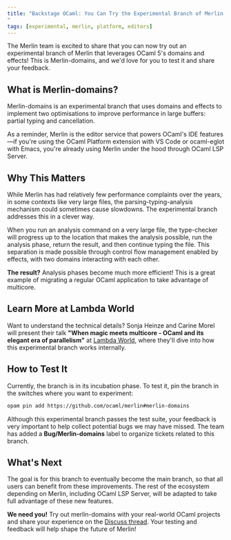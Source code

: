 ```yaml
---
title: "Backstage OCaml: You Can Try the Experimental Branch of Merlin That Uses Domains and Effects
"
tags: [experimental, merlin, platform, editors]
---
```


The Merlin team is excited to share that you can now try out an experimental branch of Merlin that leverages OCaml 5's domains and effects! This is Merlin-domains, and we'd love for you to test it and share your feedback.

## What is Merlin-domains?

Merlin-domains is an experimental branch that uses domains and effects to implement two optimisations to improve performance in large buffers: partial typing and cancellation.

As a reminder, Merlin is the editor service that powers OCaml's IDE features—if you're using the OCaml Platform extension with VS Code or ocaml-eglot with Emacs, you're already using Merlin under the hood through OCaml LSP Server.

## Why This Matters

While Merlin has had relatively few performance complaints over the years, in some contexts like very large files, the parsing-typing-analysis mechanism could sometimes cause slowdowns. The experimental branch addresses this in a clever way.

When you run an analysis command on a very large file, the type-checker will progress up to the location that makes the analysis possible, run the analysis phase, return the result, and then continue typing the file. This separation is made possible through control flow management enabled by effects, with two domains interacting with each other.

**The result?** Analysis phases become much more efficient! This is a great example of migrating a regular OCaml application to take advantage of multicore.

## Learn More at Lambda World

Want to understand the technical details? Sonja Heinze and Carine Morel will present their talk **"When magic meets multicore - OCaml and its elegant era of parallelism"** at [Lambda World](https://lambda.world/speakers/?speaker=Sonja%20Heinze), where they'll dive into how this experimental branch works internally.

## How to Test It

Currently, the branch is in its incubation phase. To test it, pin the branch in the switches where you want to experiment:

```bash
opam pin add https://github.com/ocaml/merlin#merlin-domains
```

Although this experimental branch passes the test suite, your feedback is very important to help collect potential bugs we may have missed. The team has added a **Bug/Merlin-domains** label to organize tickets related to this branch.

## What's Next

The goal is for this branch to eventually become the main branch, so that all users can benefit from these improvements. The rest of the ecosystem depending on Merlin, including OCaml LSP Server, will be adapted to take full advantage of these new features.

**We need you!** Try out merlin-domains with your real-world OCaml projects and share your experience on the [Discuss thread](https://discuss.ocaml.org/t/ann-an-experimental-branch-of-merlin-based-on-domains-and-effects/17195). Your testing and feedback will help shape the future of Merlin!
